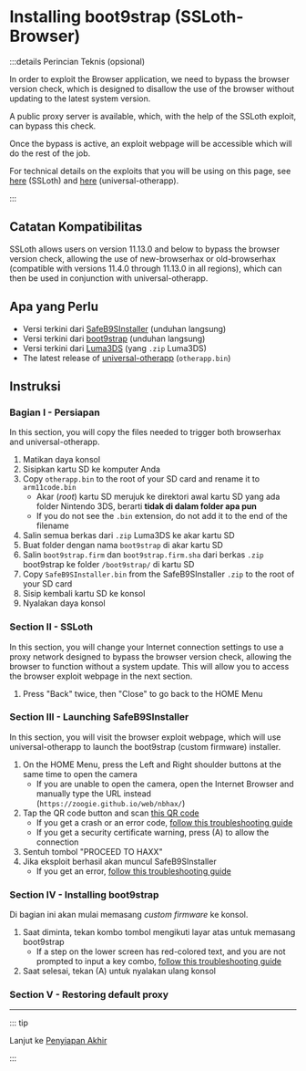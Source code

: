 # Installing boot9strap (SSLoth-Browser)

:::details Perincian Teknis (opsional)

In order to exploit the Browser application, we need to bypass the browser version check, which is designed to disallow the use of the browser without updating to the latest system version.

A public proxy server is available, which, with the help of the SSLoth exploit, can bypass this check.

Once the bypass is active, an exploit webpage will be accessible which will do the rest of the job.

For technical details on the exploits that you will be using on this page, see [here](https://github.com/MrNbaYoh/3ds-ssloth) (SSLoth) and [here](https://github.com/TuxSH/universal-otherapp) (universal-otherapp).

:::

## Catatan Kompatibilitas

SSLoth allows users on version 11.13.0 and below to bypass the browser version check, allowing the use of new-browserhax or old-browserhax (compatible with versions 11.4.0 through 11.13.0 in all regions), which can then be used in conjunction with universal-otherapp.

## Apa yang Perlu

- Versi terkini dari [SafeB9SInstaller](https://github.com/d0k3/SafeB9SInstaller/releases/download/v0.0.7/SafeB9SInstaller-20170605-122940.zip) (unduhan langsung)
- Versi terkini dari [boot9strap](https://github.com/SciresM/boot9strap/releases/download/1.4/boot9strap-1.4.zip) (unduhan langsung)
- Versi terkini dari [Luma3DS](https://github.com/LumaTeam/Luma3DS/releases/latest) (yang `.zip` Luma3DS)
- The latest release of [universal-otherapp](https://github.com/TuxSH/universal-otherapp/releases/latest) (`otherapp.bin`)

## Instruksi

### Bagian I - Persiapan

In this section, you will copy the files needed to trigger both browserhax and universal-otherapp.

1. Matikan daya konsol
2. Sisipkan kartu SD ke komputer Anda
3. Copy `otherapp.bin` to the root of your SD card and rename it to `arm11code.bin`
   - Akar (_root_) kartu SD merujuk ke direktori awal kartu SD yang ada folder Nintendo 3DS, berarti **tidak di dalam folder apa pun**
   - If you do not see the `.bin` extension, do not add it to the end of the filename
4. Salin semua berkas dari `.zip` Luma3DS ke akar kartu SD
5. Buat folder dengan nama `boot9strap` di akar kartu SD
6. Salin `boot9strap.firm` dan `boot9strap.firm.sha` dari berkas `.zip` boot9strap ke folder `/boot9strap/` di kartu SD
7. Copy `SafeB9SInstaller.bin` from the SafeB9SInstaller `.zip` to the root of your SD card
8. Sisip kembali kartu SD ke konsol
9. Nyalakan daya konsol

### Section II - SSLoth

In this section, you will change your Internet connection settings to use a proxy network designed to bypass the browser version check, allowing the browser to function without a system update. This will allow you to access the browser exploit webpage in the next section.

<!--@include: ./_include/addproxy.md -->

1. Press "Back" twice, then "Close" to go back to the HOME Menu

### Section III - Launching SafeB9SInstaller

In this section, you will visit the browser exploit webpage, which will use universal-otherapp to launch the boot9strap (custom firmware) installer.

1. On the HOME Menu, press the Left and Right shoulder buttons at the same time to open the camera
   - If you are unable to open the camera, open the Internet Browser and manually type the URL instead (`https://zoogie.github.io/web/nbhax/`)
2. Tap the QR code button and scan [this QR code](http://api.qrserver.com/v1/create-qr-code/?color=000000\&bgcolor=FFFFFF\&data=https%3A%2F%2Fzoogie.github.io%2Fweb%2Fnbhax\&qzone=1\&margin=0\&size=400x400\&ecc=L)
   - If you get a crash or an error code, [follow this troubleshooting guide](troubleshooting-ssloth-browser)
   - If you get a security certificate warning, press (A) to allow the connection
3. Sentuh tombol "PROCEED TO HAXX"
4. Jika eksploit berhasil akan muncul SafeB9SInstaller
   - If you get an error, [follow this troubleshooting guide](troubleshooting-ssloth-browser)

### Section IV - Installing boot9strap

Di bagian ini akan mulai memasang _custom firmware_ ke konsol.

1. Saat diminta, tekan kombo tombol mengikuti layar atas untuk memasang boot9strap
   - If a step on the lower screen has red-colored text, and you are not prompted to input a key combo, [follow this troubleshooting guide](troubleshooting-ssloth-browser)
2. Saat selesai, tekan (A) untuk nyalakan ulang konsol

<!--@include: ./_include/configure-luma3ds.md -->

### Section V - Restoring default proxy

<!--@include: ./_include/rmproxy.md -->

<!--@include: ./_include/luma3ds-installed-note.md -->

___

::: tip

Lanjut ke [Penyiapan Akhir](finalizing-setup)

:::
